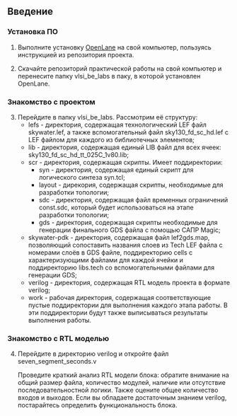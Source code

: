 ## Введение

### Установка ПО

1. Выполните установку [OpenLane](https://github.com/The-OpenROAD-Project/OpenLane) на свой компьютер, пользуясь инструкцией из репозитория проекта.

2. Скачайте репозиторий практической работы на свой компьютер и перенесите папку vlsi_be_labs в паку, в которой установлен OpenLane.

### Знакомство с проектом

3. Перейдите в папку vlsi_be_labs. Рассмотрим её структуру:
    - lefs - директория, содержащая технологический LEF файл skywater.lef, а также вспомогательный файл sky130_fd_sc_hd.lef с LEF файлом для каждого из библиотечных элементов;
    - lib - директория, содержащая единый LIB файл для всех ячеек:  sky130_fd_sc_hd_tt_025C_1v80.lib;
    - scr - директория, содержащая скрипты. Имеет поддиректории:
        - syn -  директория, содержащая единый скрипт для логического синтеза syn.tcl;
        - layout - дирекория, содержащая скрипты, необходимые для разработки топологии;
        - sdc - директория, содержащая файл временных ограничений const.sdc, который будет использоваться на этапе разработки топологии;
        - gds - директория, содержащая скрипты необходимые для генерации финального GDS файла с помощью САПР Magic;
    - skywater-pdk - директория, содержащая файл lef2gds.map, позволяющий сопоставить названия слоев из Tech LEF файла с номерами слоёв в GDS файле, поддиректорию cells с характеризующими файлами для каждой ячейки и поддиректорию libs.tech со вспомогательными файлами для генерации GDS;
    - verilog - директория, содержащая RTL модель проекта в формате verilog;
    - work - рабочая директория, содержащая соответствующие пустые поддиректории для выполнения каждого этапа работы. В эти поддиректории будут также выписываться результаты выполнения работы.

### Знакомство с RTL моделью

4. Перейдите в директорию verilog и откройте файл seven_segment_seconds.v

    Проведите краткий анализ RTL модели блока: обратите внимание на общий размер файла, количество модулей, наличие или отсутствие последовательностной логики. Также оцените общее количество входов и выходов.
Если вы обладаете достаточным знанием verilog, постарайтесь определить функциональность блока.

